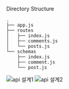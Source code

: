 Directory Structure

```
.
├── app.js
├── routes
│   ├── index.js
│   ├── comments.js
│   └── posts.js
└── schemas
    ├── index.js
    ├── comment.js
    └── post.js
```

![api 설계1](https://user-images.githubusercontent.com/107670953/181430166-7d6790e6-429c-4068-8bd4-118d4e763470.png)
![api 설계2](https://user-images.githubusercontent.com/107670953/181430205-5a75b936-071c-4572-8b72-648fb8263ff3.png)
